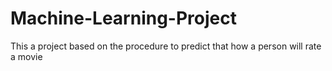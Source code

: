 # Machine-Learning-Project
This a project based on the procedure to predict that how a person will rate a movie
